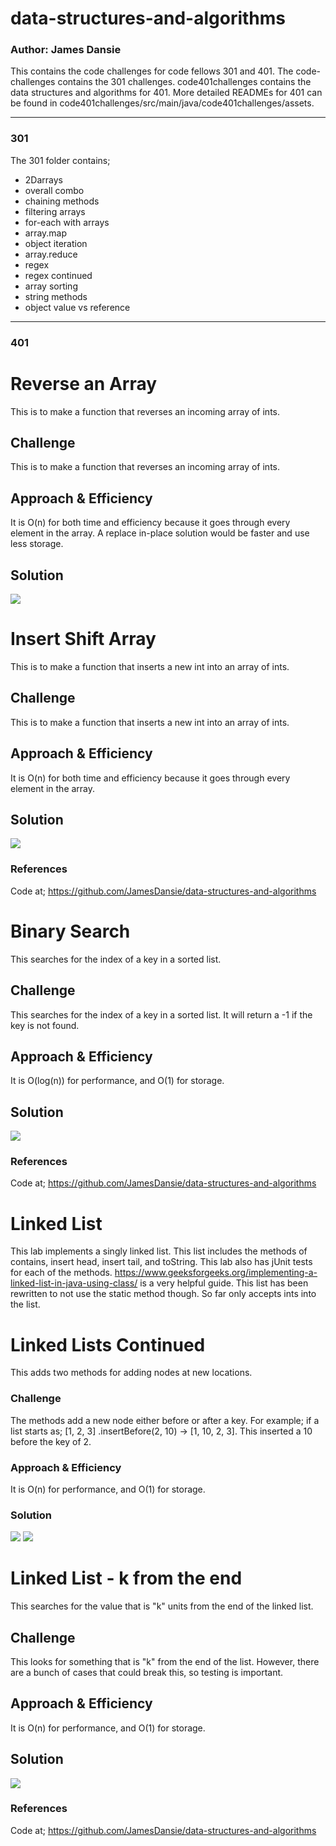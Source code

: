 # data-structures-and-algorithms
### Author: James Dansie
This contains the code challenges for code fellows 301 and 401. The code-challenges contains the 301 challenges. code401challenges contains the data structures and algorithms for 401. More detailed READMEs for 401 can be found in code401challenges/src/main/java/code401challenges/assets.

---

### 301
The 301 folder contains;
* 2Darrays
* overall combo
* chaining methods
* filtering arrays
* for-each with arrays
* array.map
* object iteration
* array.reduce
* regex
* regex continued
* array sorting
* string methods
* object value vs reference

---

### 401

# Reverse an Array
<!-- Short summary or background information -->
This is to make a function that reverses an incoming array of ints.

## Challenge
<!-- Description of the challenge -->
This is to make a function that reverses an incoming array of ints. 

## Approach & Efficiency
<!-- What approach did you take? Why? What is the Big O space/time for this approach? -->
It is O(n) for both time and efficiency because it goes through every element in the array. A replace in-place solution would be faster and use less storage.

## Solution
<!-- Embedded whiteboard image -->
![](./code401challenges/src/main/java/code401challenges/assets/401challenge01.JPG)

# Insert Shift Array
<!-- Short summary or background information -->
This is to make a function that inserts a new int into an array of ints.

## Challenge
<!-- Description of the challenge -->
This is to make a function that inserts a new int into an array of ints.

## Approach & Efficiency
<!-- What approach did you take? Why? What is the Big O space/time for this approach? -->
It is O(n) for both time and efficiency because it goes through every element in the array. 

## Solution
<!-- Embedded whiteboard image -->
![](./code401challenges/src/main/java/code401challenges/assets/401challenge02.JPG)

### References
Code at; https://github.com/JamesDansie/data-structures-and-algorithms

# Binary Search
<!-- Short summary or background information -->
This searches for the index of a key in a sorted list.

## Challenge
<!-- Description of the challenge -->
This searches for the index of a key in a sorted list. It will return a -1 if the key is not found.

## Approach & Efficiency
<!-- What approach did you take? Why? What is the Big O space/time for this approach? -->
It is O(log(n)) for performance, and O(1) for storage.

## Solution
<!-- Embedded whiteboard image -->
![](./code401challenges/src/main/java/code401challenges/assets/401challenge03.JPG)

### References
Code at; https://github.com/JamesDansie/data-structures-and-algorithms

# Linked List

This lab implements a singly linked list. This list includes the methods of contains, insert head, insert tail, and toString. This lab also has jUnit tests for each of the methods. https://www.geeksforgeeks.org/implementing-a-linked-list-in-java-using-class/ is a very helpful guide. This list has been rewritten to not use the static method though. So far only accepts ints into the list.

# Linked Lists Continued
<!-- Short summary or background information -->
This adds two methods for adding nodes at new locations.

### Challenge
<!-- Description of the challenge -->
The methods add a new node either before or after a key. For example; if a list starts as; [1, 2, 3] .insertBefore(2, 10) -> [1, 10, 2, 3]. This inserted a 10 before the key of 2.

### Approach & Efficiency
<!-- What approach did you take? Why? What is the Big O space/time for this approach? -->
It is O(n) for performance, and O(1) for storage.

### Solution
<!-- Embedded whiteboard image -->
![](./code401challenges/src/main/java/code401challenges/assets/401challenge06a.JPG)
![](./code401challenges/src/main/java/code401challenges/assets/401challenge06b.JPG)

# Linked List - k from the end
<!-- Short summary or background information -->
This searches for the value that is "k" units from the end of the linked list.

## Challenge
<!-- Description of the challenge -->
This looks for something that is "k" from the end of the list. However, there are a bunch of cases that could break this, so testing is important.

## Approach & Efficiency
<!-- What approach did you take? Why? What is the Big O space/time for this approach? -->
It is O(n) for performance, and O(1) for storage.

## Solution
<!-- Embedded whiteboard image -->
![](./code401challenges/src/main/java/code401challenges/assets/401challenge07.JPG)

### References
Code at; https://github.com/JamesDansie/data-structures-and-algorithms